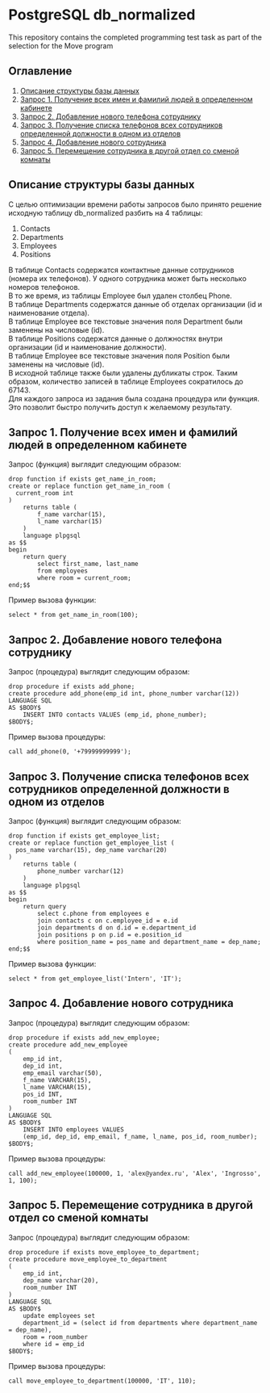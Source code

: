 # PostgreSQL db_normalized
This repository contains the completed programming test task as part of the selection for the Move program 
## Оглавление
1. [Описание структуры базы данных](#описание-структуры-базы-данных)
2. [Запрос 1. Получение всех имен и фамилий людей в определенном кабинете](#запрос-1-получение-всех-имен-и-фамилий-людей-в-определенном-кабинете)
3. [Запрос 2. Добавление нового телефона сотруднику](#запрос-2-добавление-нового-телефона-сотруднику)
4. [Запрос 3. Получение списка телефонов всех сотрудников определенной должности в одном из отделов](#запрос-3-получение-списка-телефонов-всех-сотрудников-определенной-должности-в-одном-из-отделов)
5. [Запрос 4. Добавление нового сотрудника](#запрос-4-добавление-нового-сотрудника)
6. [Запрос 5. Перемещение сотрудника в другой отдел со сменой комнаты](#запрос-5-перемещение-сотрудника-в-другой-отдел-со-сменой-комнаты)
## Описание структуры базы данных
С целью оптимизации времени работы запросов было принято решение исходную таблицу db_normalized разбить на 4 таблицы:
1. Contacts
2. Departments
3. Employees
4. Positions

В таблице Contacts содержатся контактные данные сотрудников (номера их телефонов). У одного сотрудника может быть несколько номеров телефонов.</br>
В то же время, из таблицы Employee был удален столбец Phone.</br>
В таблице Departments содержатся данные об отделах организации (id и наименование отдела).</br>
В таблице Employee все текстовые значения поля Department были заменены на числовые (id).</br>
В таблице Positions содержатся данные о должностях внутри организации (id и наименование должности).</br>
В таблице Employee все текстовые значения поля Position были заменены на числовые (id).</br>
В исходной таблице также были удалены дубликаты строк. Таким образом, количество записей в таблице Employees сократилось до 67143.</br>
Для каждого запроса из задания была создана процедура или функция. Это позволит быстро получить доступ к желаемому результату.

## Запрос 1. Получение всех имен и фамилий людей в определенном кабинете
Запрос (функция) выглядит следующим образом:
```
drop function if exists get_name_in_room;
create or replace function get_name_in_room (
  current_room int
) 
	returns table (
		f_name varchar(15),
		l_name varchar(15)
	) 
	language plpgsql
as $$
begin
	return query 
		select first_name, last_name
		from employees
		where room = current_room;
end;$$
```
Пример вызова функции:
```
select * from get_name_in_room(100);
```

## Запрос 2. Добавление нового телефона сотруднику
Запрос (процедура) выглядит следующим образом:
```
drop procedure if exists add_phone;
create procedure add_phone(emp_id int, phone_number varchar(12))
LANGUAGE SQL
AS $BODY$
    INSERT INTO contacts VALUES (emp_id, phone_number);
$BODY$;
```
Пример вызова процедуры:
```
call add_phone(0, '+79999999999');
```
## Запрос 3. Получение списка телефонов всех сотрудников определенной должности в одном из отделов
Запрос (функция) выглядит следующим образом:
```
drop function if exists get_employee_list;
create or replace function get_employee_list (
  pos_name varchar(15), dep_name varchar(20)
) 
	returns table (
		phone_number varchar(12)
	) 
	language plpgsql
as $$
begin
	return query 
		select c.phone from employees e 
		join contacts c on c.employee_id = e.id
		join departments d on d.id = e.department_id
		join positions p on p.id = e.position_id
		where position_name = pos_name and department_name = dep_name;
end;$$
```
Пример вызова функции:
```
select * from get_employee_list('Intern', 'IT');
```
## Запрос 4. Добавление нового сотрудника
Запрос (процедура) выглядит следующим образом:
```
drop procedure if exists add_new_employee;
create procedure add_new_employee
(
	emp_id int, 
	dep_id int,
	emp_email varchar(50),
	f_name VARCHAR(15),
	l_name VARCHAR(15),
	pos_id INT,
	room_number INT
)
LANGUAGE SQL
AS $BODY$
    INSERT INTO employees VALUES
	(emp_id, dep_id, emp_email, f_name, l_name, pos_id, room_number);
$BODY$;
```
Пример вызова процедуры:
```
call add_new_employee(100000, 1, 'alex@yandex.ru', 'Alex', 'Ingrosso', 1, 100);
```
## Запрос 5. Перемещение сотрудника в другой отдел со сменой комнаты
Запрос (процедура) выглядит следующим образом:
```
drop procedure if exists move_employee_to_department;
create procedure move_employee_to_department
(
	emp_id int, 
	dep_name varchar(20),
	room_number INT
)
LANGUAGE SQL
AS $BODY$
    update employees set 
	department_id = (select id from departments where department_name = dep_name), 
	room = room_number
	where id = emp_id
$BODY$;
```
Пример вызова процедуры:
```
call move_employee_to_department(100000, 'IT', 110);
```
